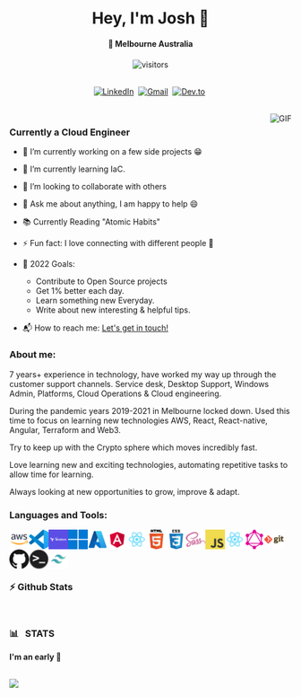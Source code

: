   <p>
  <h1 align="center"><b>Hey, I'm Josh 👋</b></h1>
</p>

<p>
  <h4 align="center"><b>🌆 Melbourne Australia</b></h4>
</p>

<p align="center">
    <img align="center" alt="visitors" src="https://gpvc.arturio.dev/josh-vincent" />
</p>

<p align="center">
<br>
<a href="https://www.linkedin.com/in/jvinnie/"><img src="https://img.shields.io/badge/linkedin-%230077B5.svg?&style=for-the-badge&logo=linkedin&logoColor=white" alt="LinkedIn" /></a>&nbsp;
<a href="mailto:0xVinnie@pm.me.com?subject=Hola%Josh"><img src="https://img.shields.io/badge/gmail-%23D14836.svg?&style=for-the-badge&logo=gmail&logoColor=white" alt="Gmail"/></a>&nbsp;
<a href="https://dev.to/joshvincent/"><img width="35px" src="https://dev-to-uploads.s3.amazonaws.com/uploads/logos/resized_logo_UQww2soKuUsjaOGNB38o.png" alt="Dev.to" /></a>&nbsp;

<!--<a href="https://josh-vincent.github.io/"><img alt="Website" src="https://img.shields.io/website?style=for-the-badge&up_message=portfolio&url=https%3A%2F%2Fkkvanonymous.github.io%2F"></a>-->
</p>

<br>

<img align="right" height="270px" alt="GIF" src="https://i.pinimg.com/originals/e4/26/70/e426702edf874b181aced1e2fa5c6cde.gif" />

### Currently a Cloud Engineer 
- 🔭 I’m currently working on a few side projects :grin:
- 🌱 I’m currently learning IaC.

- 👯 I’m looking to collaborate with others

- 💬 Ask me about anything, I am happy to help :smile:

- 📚 Currently Reading "Atomic Habits"

- ⚡ Fun fact: I love connecting with different people :raised_hands:

- 🥅 2022 Goals: 
  - Contribute to Open Source projects
  - Get 1% better each day.
  - Learn something new Everyday.
  - Write about new interesting & helpful tips.
  

- 📬 How to reach me: [Let's get in touch!][linkedin]

### About me:
7 years+ experience in technology, have worked my way up through the customer support channels. 
Service desk, Desktop Support, Windows Admin, Platforms, Cloud Operations & Cloud engineering. 

During the pandemic years 2019-2021 in Melbourne locked down.
Used this time to focus on learning new technologies AWS, React, React-native, Angular, Terraform and Web3.

Try to keep up with the Crypto sphere which moves incredibly fast. 

Love learning new and exciting technologies, automating repetitive tasks to allow time for learning.

Always looking at new opportunities to grow, improve & adapt.

### Languages and Tools: 
<img align="left" alt="AWS" width="35px" src="https://raw.githubusercontent.com/github/explore/80688e429a7d4ef2fca1e82350fe8e3517d3494d/topics/aws/aws.png" />
<img align="left" alt="Visual Studio Code" width="35px" src="https://raw.githubusercontent.com/github/explore/80688e429a7d4ef2fca1e82350fe8e3517d3494d/topics/visual-studio-code/visual-studio-code.png" />
<img align="left" alt="Terraform" width="35px" src="https://raw.githubusercontent.com/github/explore/80688e429a7d4ef2fca1e82350fe8e3517d3494d/topics/terraform/terraform.png" />
<img align="left" alt="Terraform" width="35px" src="https://raw.githubusercontent.com/github/explore/80688e429a7d4ef2fca1e82350fe8e3517d3494d/topics/windows/windows.png" />
<img align="left" alt="Terraform" width="35px" src="https://raw.githubusercontent.com/github/explore/80688e429a7d4ef2fca1e82350fe8e3517d3494d/topics/azure/azure.png" />
<img align="left" alt="Angular" width="35px" src="https://raw.githubusercontent.com/github/explore/80688e429a7d4ef2fca1e82350fe8e3517d3494d/topics/angular/angular.png" />
<img align="left" alt="React" width="35px" src="https://raw.githubusercontent.com/github/explore/80688e429a7d4ef2fca1e82350fe8e3517d3494d/topics/react-native/react-native.png" />
<img align="left" alt="HTML5" width="35px" src="https://raw.githubusercontent.com/github/explore/80688e429a7d4ef2fca1e82350fe8e3517d3494d/topics/html/html.png" />
<img align="left" alt="CSS3" width="35px" src="https://raw.githubusercontent.com/github/explore/80688e429a7d4ef2fca1e82350fe8e3517d3494d/topics/css/css.png" />
<img align="left" alt="Sass" width="35px" src="https://raw.githubusercontent.com/github/explore/80688e429a7d4ef2fca1e82350fe8e3517d3494d/topics/sass/sass.png" />
<img align="left" alt="JavaScript" width="35px" src="https://raw.githubusercontent.com/github/explore/80688e429a7d4ef2fca1e82350fe8e3517d3494d/topics/javascript/javascript.png" />
<img align="left" alt="React" width="35px" src="https://raw.githubusercontent.com/github/explore/80688e429a7d4ef2fca1e82350fe8e3517d3494d/topics/react/react.png" />
<img align="left" alt="GraphQL" width="35px" src="https://raw.githubusercontent.com/github/explore/80688e429a7d4ef2fca1e82350fe8e3517d3494d/topics/graphql/graphql.png" />
<img align="left" alt="Git" width="35px" src="https://raw.githubusercontent.com/github/explore/80688e429a7d4ef2fca1e82350fe8e3517d3494d/topics/git/git.png" />
<img align="left" alt="GitHub" width="35px" src="https://raw.githubusercontent.com/github/explore/78df643247d429f6cc873026c0622819ad797942/topics/github/github.png" />
<img align="left" alt="Terminal" width="35px" src="https://raw.githubusercontent.com/github/explore/80688e429a7d4ef2fca1e82350fe8e3517d3494d/topics/terminal/terminal.png" />
<img align="left" alt="Tailwind" width="35px" src="https://raw.githubusercontent.com/github/explore/80688e429a7d4ef2fca1e82350fe8e3517d3494d/topics/tailwind/tailwind.png" />
<br>
<br>
<br>
<br>

<!--
<details>
  <summary>:zap: Github Stats</summary>
<p align='center'>
  <img align="center" src="https://github-readme-stats.vercel.app/api?username=josh-vincent&show_icons=true&title_color=fff&icon_color=79ff97&text_color=efefef&bg_color=24292e" alt="Lakshya's Github Stats">
</p>
<br>
<p align='center'>
  <img align="center" src="https://github-readme-stats.vercel.app/api/top-langs/?username=josh-vincent&show_icons=true&hide_border=true&theme=radical">
</p>
</details> -->


### :zap: Github Stats


<!-- stats

<br>

### :zap: Recent Github Activity
  
<!--START_SECTION:activity-->
<!--END_SECTION:activity-->

<br>

### 📊 &nbsp; STATS

<!--START_SECTION_LINES_OF_CODE:readme-info-->

<!--END_SECTION_LINES_OF_CODE:readme-info-->

<!--START_SECTION_DAILY_COMMIT:readme-info-->
**I'm an early 🐤** 


<!--END_SECTION_DAILY_COMMIT:readme-info-->


<br>

<div align="center">
</div><img src="https://github.com/punitkmryh/punitkmryh/blob/master/wave.svg" />

<!--[website]: -->
[twitter]: https://twitter.com/jvinnie
[linkedin]: https://www.linkedin.com/in/jvinnie
